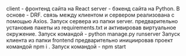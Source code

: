 client - фронтенд сайта на React
server - бэкенд сайта на Python. В основе - DRF.
связь между клиентом и сервером реализована с помощью Axios.
Запуск сервера из папки server. предварительно установив пакеты из requirements.txt и активировав виртуальное окружение. Запуск командой - python manage.py runserver
Запуск клиента из папки frontend предварительно инициировав проект командой npm i . Запуск командой - npm start
